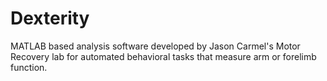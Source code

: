 # Dexterity
MATLAB based analysis software developed by Jason Carmel's
Motor Recovery lab for automated behavioral tasks that measure arm or forelimb function.
